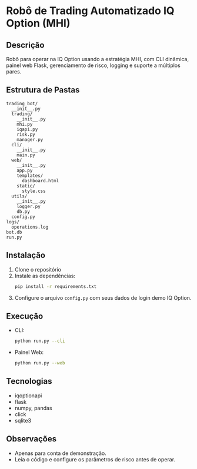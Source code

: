 # Robô de Trading Automatizado IQ Option (MHI)

## Descrição
Robô para operar na IQ Option usando a estratégia MHI, com CLI dinâmica, painel web Flask, gerenciamento de risco, logging e suporte a múltiplos pares.

## Estrutura de Pastas

```
trading_bot/
  __init__.py
  trading/
    __init__.py
    mhi.py
    iqapi.py
    risk.py
    manager.py
  cli/
    __init__.py
    main.py
  web/
    __init__.py
    app.py
    templates/
      dashboard.html
    static/
      style.css
  utils/
    __init__.py
    logger.py
    db.py
  config.py
logs/
  operations.log
bot.db
run.py
```

## Instalação

1. Clone o repositório
2. Instale as dependências:
   ```bash
   pip install -r requirements.txt
   ```
3. Configure o arquivo `config.py` com seus dados de login demo IQ Option.

## Execução

- CLI:
  ```bash
  python run.py --cli
  ```
- Painel Web:
  ```bash
  python run.py --web
  ```

## Tecnologias
- iqoptionapi
- flask
- numpy, pandas
- click
- sqlite3

## Observações
- Apenas para conta de demonstração.
- Leia o código e configure os parâmetros de risco antes de operar.